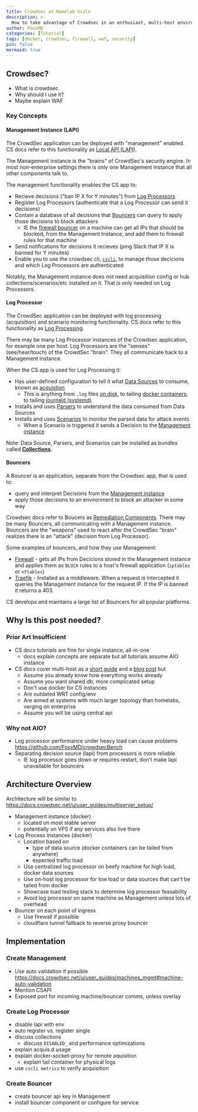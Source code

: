 ```yaml
---
title: Crowdsec at Homelab Scale
description: >-
  How to take advantage of Crowdsec in an enthusiast, multi-host environment
author: FoxxMD
categories: [Tutorial]
tags: [docker, crowdsec, firewall, waf, security]
pin: false
mermaid: true
---
```


## Crowdsec?

* What is crowdsec
* Why should I use it?
* Maybe explain WAF

### Key Concepts

#### Management Instance (LAPI)

The CrowdSec application can be deployed with "management" enabled. CS docs refer to this functionality as [Local API (LAPI)](https://docs.crowdsec.net/u/user_guides/lapi_mgmt).

The Management instance is the "brains" of CrowdSec's security engine. In most non-enterprise settings there is only one Management instance that all other components talk to.

The management functionality enables the CS app to:

* Recieve decisions ("ban IP X for Y minutes") from [Log Processors](#log-processor)
* Register Log Processors (authenticate that a Log Processor can send it decisions)
* Contain a database of all decisions that [Bouncers](#bouncers) can query to apply those decisions to block attackers
  * IE the [firewall bouncer](https://docs.crowdsec.net/u/bouncers/firewall) on a machine can get all IPs that should be blocked, from the Management Instance, and add them to firewall rules for that machine
* Send notifications for decisions it recieves (ping Slack that IP X is banned for Y minutes)
* Enable you to use the crowdsec cli, [`cscli`](https://docs.crowdsec.net/docs/next/cscli/), to manage those decicions and which Log Processors are authenticated

Notably, the Management instance does *not* need acquisition config or hub collections/scenarios/etc installed on it. That is only needed on Log Processors.

#### Log Processor

The CrowdSec application can be deployed with log processing (acquisition) and scenario monitoring functionality. CS docs refer to this functionality as [Log Processing](https://docs.crowdsec.net/docs/next/log_processor/intro).

There may be many Log Processor instances of the Crowdsec application, for example one per host. Log Processors are the "senses" (see/hear/touch) of the CrowdSec "brain". They all communicate back to a Management instance.

When the CS app is used for Log Processing it:

* Has user-defined configuration to tell it what [Data Sources](https://docs.crowdsec.net/docs/next/log_processor/data_sources/intro) to consume, known as [acquistion](https://docs.crowdsec.net/docs/next/log_processor/intro#acquistions)
  * This is anything from `.log` files [on disk](https://docs.crowdsec.net/docs/next/log_processor/data_sources/file), to tailing [docker containers](https://docs.crowdsec.net/docs/next/log_processor/data_sources/docker), to tailing [journald (systemd)](https://docs.crowdsec.net/docs/next/log_processor/data_sources/journald)
* Installs and uses [Parsers](https://docs.crowdsec.net/docs/next/log_processor/parsers/intro) to understand the data consumed from Data Sources
* Installs and uses [Scenarios](https://docs.crowdsec.net/docs/next/log_processor/scenarios/intro) to monitor the parsed data for attack events
  * When a Scenario is triggered it sends a Decision to the [Management instance](#management-instance-lapi)

Note: Data Source, Parsers, and Scenarios can be installed as bundles called [**Collections**](https://app.crowdsec.net/hub/collections).

#### Bouncers

A Bouncer is an application, separate from the Crowdsec app, that is used to:

* query and interpret Decisions from the [Management instance](#management-instance-lapi)
* apply those decisions to an environment to block an attacker in some way

Crowdsec docs refer to Boucers as [Remediation Components](https://docs.crowdsec.net/u/bouncers/intro). There may be many Bouncers, all communicating with a Management instance. Bouncers are the "weapons" used to react after the CrowdSec "brain" realizes there is an "attack" (decision from Log Processor).

Some examples of bouncers, and how they use Management:

* [Firewall](https://docs.crowdsec.net/u/bouncers/firewall) - gets all IPs from Decicions stored in the Management instance and applies them as `BLOCK` rules to a host's firewall application (`iptables` or `nftables`)
* [Traefik](https://plugins.traefik.io/plugins/6335346ca4caa9ddeffda116/crowdsec-bouncer-traefik-plugin) - Installed as a middleware. When a request is intercepted it queries the Management instance for the request IP. If the IP is banned it returns a 403.

CS develops and maintains a large list of Bouncers for all popular platforms.

## Why Is this post needed?

### Prior Art Insufficient

* CS docs *tutorials* are fine for single instance, all-in-one
  * docs explain concepts are separate but all tutorials assume AIO instance
* CS docs cover multi-host as a [short guide](https://docs.crowdsec.net/u/user_guides/multiserver_setup/) and a [blog post](https://www.crowdsec.net/blog/multi-server-setup) but
  * Assume you already know how everything works already
  * Assume you want shared db, more complicated setup
  * Don't use docker for CS instances
  * Are outdated WRT config/env
  * Are aimed at systems with much larger topology than homelabs, verging on enterprise
  * Assume you will be using central api

### Why not AIO?

* Log processor performance under heavy load can cause problems https://github.com/FoxxMD/crowdsecBench
* Separating decision source (lapi) from processors is more reliable
  * IE log processor goes down or requires restart, don't make lapi unavailable for bouncers

## Architecture Overview

Architecture will be similar to https://docs.crowdsec.net/u/user_guides/multiserver_setup/

* Management instance (docker)
  * located on most stable server
  * potentially on VPS if any services also live there
* Log Process instances (docker)
  * Location based on 
    * type of data source (docker containers can be tailed from anywhere)
    * expected traffic load 
  * Use centralized log processor on beefy machine for high load, docker data sources
  * Use on-host log processor for low load or data sources that can't be tailed from docker
  * Showcase load testing stack to determine log processor feasability
  * Avoid log processor on same machine as Management unless lots of overhead
* Bouncer on each point of ingress
  * Use firewall if possible
  * cloudflare tunnel fallback to reverse proxy bouncer

## Implementation

### Create Management

* Use auto validation if possible https://docs.crowdsec.net/u/user_guides/machines_mgmt#machine-auto-validation
* Mention CSAPI
* Exposed port for incoming machine/bouncer comms, unless overlay

### Create Log Processor

* disable lapi with env
* auto register vs. register single
* discuss collections
  * discuss `DISABLED_` and performance optimizations
* explain acquis.d usage
* explain docker-socket-proxy for remote aquisition
  * explain tail container for physical logs
* use `cscli metrics` to verify acquisition

### Create Bouncer

* create bouncer api key in Management
* install bouncer component or configure for service

